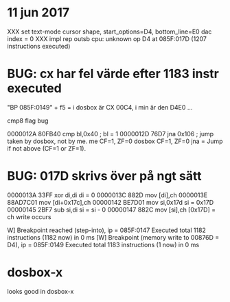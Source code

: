 # 11 jun 2017

XXX set text-mode cursor shape, start_options=D4, bottom_line=E0
dac index = 0
XXX impl rep outsb
cpu: unknown op D4 at 085F:017D (1207 instructions executed)



# BUG: cx har fel värde efter 1183 instr executed


"BP 085F:0149" + f5  = i dosbox är CX 00C4, i min är den D4E0 ...



cmp8 flag bug


0000012A  80FB40            cmp bl,0x40     ; bl = 1
0000012D  76D7              jna 0x106       ; jump taken by dosbox, not by me. me CF=1, ZF=0   dosbox CF=1, ZF=0
                                                jna = Jump if not above (CF=1 or ZF=1).









# BUG: 017D skrivs över på ngt sätt

0000013A  33FF              xor di,di               di = 0
0000013C  882D              mov [di],ch
0000013E  88AD7C01          mov [di+0x17c],ch
00000142  BE7D01            mov si,0x17d            si = 0x17D
00000145  2BF7              sub si,di               si = si - 0
00000147  882C              mov [si],ch             [0x17D] = ch            write occurs


W] Breakpoint reached (step-into), ip = 085F:0147
Executed total 1182 instructions (1182 now) in 0 ms
[W] Breakpoint (memory write to 00876D = D4), ip = 085F:0149
Executed total 1183 instructions (1 now) in 0 ms



# dosbox-x

looks good in dosbox-x
